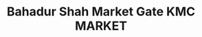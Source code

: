 ---
title: "Bahadur Shah Market Gate KMC MARKET"
url: /karachi/bahadur-shah-market-gate-kmc-market/
shop: hardware
---